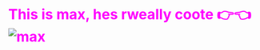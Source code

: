 <html>
<head>
   <title>Setting Text Color</title>
</head>
<body>
<h1 style="color: Fuchsia;">       This is max, hes rweally coote 👉👈
<body>
<img src="https://th.bing.com/th/id/R.f3ad0e81fde02a978f87c1bfb332da21rik=X84kM5UaNHwJkg&riu=http%3a%2f%2f2.bp.blogspot.com%2f1tWrTmex2gU%2fUsoVHl9KqcI%2fAAAAAAAAAME%2f1NL9LkueDD8%2fs1600%2fphoto%2b(5).JPG&ehk=7%2f43NF0R0lTarf%2fO77Jcdm6JBJvNgeZrbfn3OndP 3PM%3d&risl=&pid=ImgRaw&r=0" alt="max"/>
</body>
